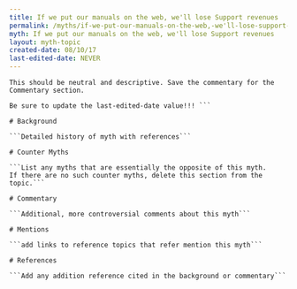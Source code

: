 ```yaml
---
title: If we put our manuals on the web, we'll lose Support revenues
permalink: /myths/if-we-put-our-manuals-on-the-web,-we'll-lose-support-revenues
myth: If we put our manuals on the web, we'll lose Support revenues
layout: myth-topic
created-date: 08/10/17
last-edited-date: NEVER
---
```


```A summary description of the myth--no more than a line or two. 
This should be neutral and descriptive. Save the commentary for the 
Commentary section.

Be sure to update the last-edited-date value!!! ```

# Background

```Detailed history of myth with references```

# Counter Myths

```List any myths that are essentially the opposite of this myth.
If there are no such counter myths, delete this section from the topic.```

# Commentary

```Additional, more controversial comments about this myth```

# Mentions

```add links to reference topics that refer mention this myth```

# References

```Add any addition reference cited in the background or commentary```

